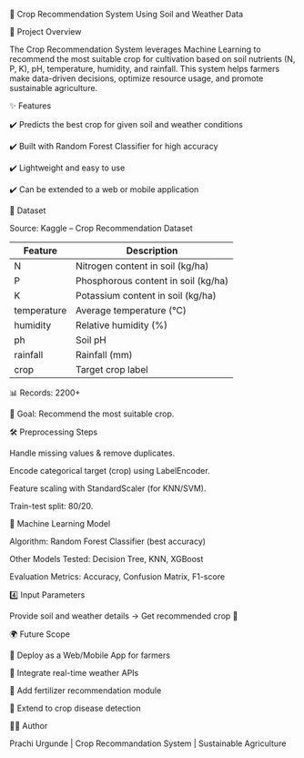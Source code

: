 🌱 Crop Recommendation System Using Soil and Weather Data


📌 Project Overview


The Crop Recommendation System leverages Machine Learning to recommend the most suitable crop for cultivation based on soil nutrients (N, P, K), pH, temperature, humidity, and rainfall. This system helps farmers make data-driven decisions, optimize resource usage, and promote sustainable agriculture.


✨ Features


✔️ Predicts the best crop for given soil and weather conditions

✔️ Built with Random Forest Classifier for high accuracy

✔️ Lightweight and easy to use

✔️ Can be extended to a web or mobile application



📂 Dataset


Source: Kaggle – Crop Recommendation Dataset

| Feature     | Description                         |
| ----------- | ----------------------------------- |
| N           | Nitrogen content in soil (kg/ha)    |
| P           | Phosphorous content in soil (kg/ha) |
| K           | Potassium content in soil (kg/ha)   |
| temperature | Average temperature (°C)            |
| humidity    | Relative humidity (%)               |
| ph          | Soil pH                             |
| rainfall    | Rainfall (mm)                       |
| crop        | Target crop label                   |



📊 Records: 2200+

🎯 Goal: Recommend the most suitable crop.



🛠️ Preprocessing Steps


Handle missing values & remove duplicates.

Encode categorical target (crop) using LabelEncoder.

Feature scaling with StandardScaler (for KNN/SVM).

Train-test split: 80/20.



🤖 Machine Learning Model


Algorithm: Random Forest Classifier (best accuracy)

Other Models Tested: Decision Tree, KNN, XGBoost

Evaluation Metrics: Accuracy, Confusion Matrix, F1-score



4️⃣ Input Parameters

Provide soil and weather details → Get recommended crop 🌾



🌍 Future Scope


🔹 Deploy as a Web/Mobile App for farmers

🔹 Integrate real-time weather APIs

🔹 Add fertilizer recommendation module

🔹 Extend to crop disease detection


👩‍💻 Author

Prachi Urgunde | Crop Recommandation System | Sustainable Agriculture 
